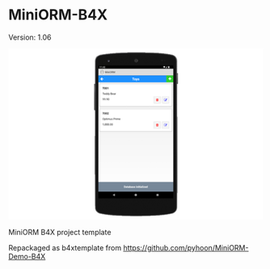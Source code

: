 # MiniORM-B4X

Version: 1.06

![MiniORM](https://github.com/pyhoon/MiniORM-B4X/blob/main/MiniORM.png)

MiniORM B4X project template

Repackaged as b4xtemplate from https://github.com/pyhoon/MiniORM-Demo-B4X
